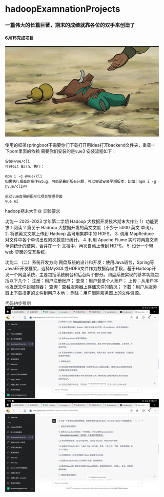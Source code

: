 # hadoopExamnationProjects
### 一篇伟大的长篇巨著，期末的成绩就靠各位的双手来创造了

#### 6月15完成项目
![](https://raw.githubusercontent.com/martine-stdo/my_images/master/%E5%B1%8F%E5%B9%95%E6%88%AA%E5%9B%BE%202023-01-06%20145211.png)

使用的框架springboot不需要你们下载打开用idea打开backend文件夹，重载一下pom里面的依赖
需要你们安装的是vue3
安装流程如下：
```
安装@vue/cli
打开Git Bash，执行：

npm i -g @vue/cli
如果执行后面的操作有bug，可能是最新版有问题，可以尝试安装早期版本，比如：npm i -g @vue/cli@4

启动vue自带的图形化项目管理界面
vue ui
```

hadoop期末大作业
实验要求

功能一
2022-2023 学年第二学期 
Hadoop 大数据开发技术期末大作业 
1）功能要求 
1.阅读 2 篇关于 Hadoop 大数据开发的英文文献（不少于 5000 英文
单词）。
2. 将该英文文献上传到 Hadoop 高可用集群中的 HDFS。
3. 调用 MapReduce 对文件中各个单词出现的次数进行统计。
4. 利用 Apache Flume 实时将两篇文章单词统计的结果，合并在一个
文档中，再次自动上传到 HDFS。
5. 设计一个带 web 界面的交互系统。

功能二
（二）系统开发方向
网盘系统的设计和开发：使用Java语言，Spring等JavaEE开发框架，选择MySQL或HDFS文件作为数据存储手段，基于Hadoop开发一个网盘系统，主要包括系统前台和后台两个部分。网盘系统实现的基本功能包括以下几个：
  注册：用户注册账户；
  登录：用户登录个人账户；
上传：从用户本地发送文件到服务器；
查询：查看服务器上存储文件的情况；
下载：用户从服务器上下载指定的文件到用户本地；
删除：用户删除服务器上的文件资源。

代码初步预期
![](https://raw.githubusercontent.com/martine-stdo/my_images/master/hadoop01.png)
![](https://raw.githubusercontent.com/martine-stdo/my_images/master/hadoop02.png)